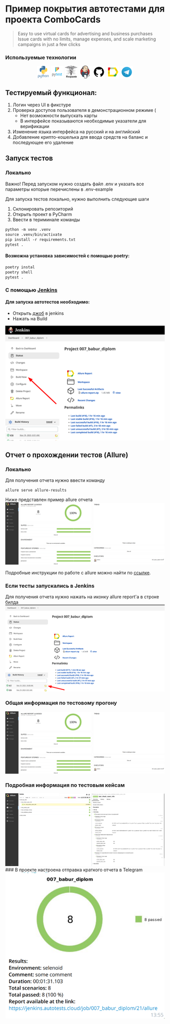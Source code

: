 # Пример покрытия автотестами для проекта ComboCards
>Easy to use virtual cards for advertising and business purchases
Issue cards with no limits, manage expenses, and scale marketing campaigns in just a few clicks


###  Используемые технологии
<p align="center">
  <code><img src="../../images/icons/python.svg" width="40" height="40"  alt="A-d-am" title="Python"></code>
 <code><img src="../../images/icons/pytest.svg" width="40" height="40"  alt="A-d-am" title="PyTest"></code> 
<code><img src="../../images/icons/requests.png" width="40" height="40"  alt="A-d-am" title="PyTest"></code>
  <code><img src="../../images/icons/jenkins.svg" width="40" height="40"  alt="A-d-am" title="Selene"></code>
  <code><img src="../../images/icons/github.png" width="40" height="40"  alt="A-d-am" title="PyCharm"></code>
  <code><img src="../../images/icons/allure.png" width="40" height="40"  alt="A-d-am" title="Allure Report"></code>
  <code><img src="../../images/icons/telegram.png" width="40" height="40"  alt="A-d-am" title="Telegram Bot"></code>
</p>

## Тестируемый функционал:
1. Логин через UI в фикстуре
2. Проверка доступов пользователя в демонстрационном режиме (
   * Нет возможности выпускать карты
   * В интерфейсе показываются необходимые указатели для верификации
3. Изменение языка интерфейса на русский и на английский
4. Добавление крипто-кошелька для ввода средств на баланс и последующее его удаление


## Запуск тестов

### Локально
Важно! Перед запуском нужно создать файл .env и указать все параметры которые перечислены в .env-example 

Для запуска тестов локально, нужно выполнить следующие шаги
1. Склонировать репозиторий
2. Открыть проект в PyCharm
3. Ввести в териминале команды
``` 
python -m venv .venv
source .venv/bin/activate
pip install -r requirements.txt
pytest .
```
#### Возможна установка зависимостей с помощью poetry:
```
poetry instal
poetry shell
pytest .
```

### С помощью [Jenkins](https://jenkins.autotests.cloud/job/007_babur_diplom)
#### Для запуска автотестов необходимо:
 - Открыть [джоб](https://jenkins.autotests.cloud/job/job/007_babur_diplom) в jenkins
 - Нажать на Build

<img src="../../images/jenkins_1.png">

## Отчет о прохождении тестов (Allure)
### Локально
Для получения отчета нужно ввести команду 
```
allure serve allure-results
``` 
Ниже представлен пример allure отчета 
<img src="images/allure_dashboard.png">

Подробные инструкции по работе с allure можно найти по [ссылке](https://allurereport.org/docs/).
### Если тесты запускались в Jenkins

Для получения отчета нужно нажать на иконку allure report'a в строке билда  
<img src="images/jenkins_2.png">
### Общая информация по тестовому прогону
<img src="../../images/allure_dashboard.png">

### Подробная информация по тестовым кейсам
<img src="../../images/api_allure.png">
### В проекте настроена отправка краткого отчета в Telegram
<img src="../../images/tg.png">

